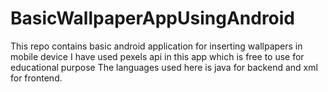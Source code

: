 # BasicWallpaperAppUsingAndroid
This repo contains basic android application for inserting wallpapers in mobile device
I have used pexels api in this app which is free to use for educational purpose
The languages used here is java for backend and xml for frontend.
